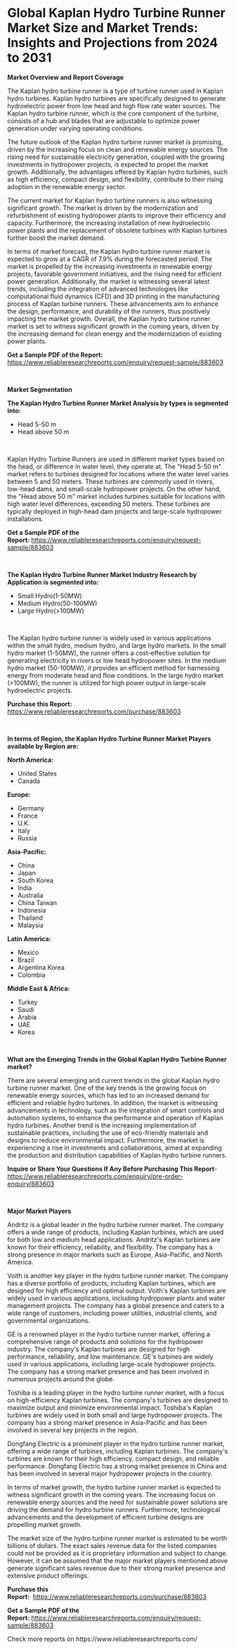 <p><h1>Global Kaplan Hydro Turbine Runner Market Size and Market Trends: Insights and Projections from 2024 to 2031</h1></p><p><strong>Market Overview and Report Coverage</strong></p>
<p><p>The Kaplan hydro turbine runner is a type of turbine runner used in Kaplan hydro turbines. Kaplan hydro turbines are specifically designed to generate hydroelectric power from low head and high flow rate water sources. The Kaplan hydro turbine runner, which is the core component of the turbine, consists of a hub and blades that are adjustable to optimize power generation under varying operating conditions.</p><p>The future outlook of the Kaplan hydro turbine runner market is promising, driven by the increasing focus on clean and renewable energy sources. The rising need for sustainable electricity generation, coupled with the growing investments in hydropower projects, is expected to propel the market growth. Additionally, the advantages offered by Kaplan hydro turbines, such as high efficiency, compact design, and flexibility, contribute to their rising adoption in the renewable energy sector.</p><p>The current market for Kaplan hydro turbine runners is also witnessing significant growth. The market is driven by the modernization and refurbishment of existing hydropower plants to improve their efficiency and capacity. Furthermore, the increasing installation of new hydroelectric power plants and the replacement of obsolete turbines with Kaplan turbines further boost the market demand.</p><p>In terms of market forecast, the Kaplan hydro turbine runner market is expected to grow at a CAGR of 7.9% during the forecasted period. The market is propelled by the increasing investments in renewable energy projects, favorable government initiatives, and the rising need for efficient power generation. Additionally, the market is witnessing several latest trends, including the integration of advanced technologies like computational fluid dynamics (CFD) and 3D printing in the manufacturing process of Kaplan turbine runners. These advancements aim to enhance the design, performance, and durability of the runners, thus positively impacting the market growth. Overall, the Kaplan hydro turbine runner market is set to witness significant growth in the coming years, driven by the increasing demand for clean energy and the modernization of existing power plants.</p></p>
<p><strong>Get a Sample PDF of the Report:</strong> <a href="https://www.reliableresearchreports.com/enquiry/request-sample/883603">https://www.reliableresearchreports.com/enquiry/request-sample/883603</a></p>
<p>&nbsp;</p>
<p><strong>Market Segmentation</strong></p>
<p><strong>The Kaplan Hydro Turbine Runner Market Analysis by types is segmented into:</strong></p>
<p><ul><li>Head 5-50 m</li><li>Head above 50 m</li></ul></p>
<p>&nbsp;</p>
<p><p>Kaplan Hydro Turbine Runners are used in different market types based on the head, or difference in water level, they operate at. The "Head 5-50 m" market refers to turbines designed for locations where the water level varies between 5 and 50 meters. These turbines are commonly used in rivers, low-head dams, and small-scale hydropower projects. On the other hand, the "Head above 50 m" market includes turbines suitable for locations with high water level differences, exceeding 50 meters. These turbines are typically deployed in high-head dam projects and large-scale hydropower installations.</p></p>
<p><strong>Get a Sample PDF of the Report:</strong>&nbsp;<a href="https://www.reliableresearchreports.com/enquiry/request-sample/883603">https://www.reliableresearchreports.com/enquiry/request-sample/883603</a></p>
<p>&nbsp;</p>
<p><strong>The Kaplan Hydro Turbine Runner Market Industry Research by Application is segmented into:</strong></p>
<p><ul><li>Small Hydro(1-50MW)</li><li>Medium Hydro(50-100MW)</li><li>Large Hydro(>100MW)</li></ul></p>
<p>&nbsp;</p>
<p><p>The Kaplan hydro turbine runner is widely used in various applications within the small hydro, medium hydro, and large hydro markets. In the small hydro market (1-50MW), the runner offers a cost-effective solution for generating electricity in rivers or low head hydropower sites. In the medium hydro market (50-100MW), it provides an efficient method for harnessing energy from moderate head and flow conditions. In the large hydro market (>100MW), the runner is utilized for high power output in large-scale hydroelectric projects.</p></p>
<p><strong>Purchase this Report:</strong>&nbsp; <a href="https://www.reliableresearchreports.com/purchase/883603">https://www.reliableresearchreports.com/purchase/883603</a></p>
<p>&nbsp;</p>
<p><strong>In terms of Region, the Kaplan Hydro Turbine Runner Market Players available by Region are:</strong></p>
<p>
    <p> <strong> North America: </strong>
        <ul>
            <li>United States</li>
            <li>Canada</li>
        </ul>
        </p> 
    <p> <strong> Europe: </strong>
        <ul>
            <li>Germany</li>
            <li>France</li>
            <li>U.K.</li>
            <li>Italy</li>
            <li>Russia</li>
        </ul>
        </p> 
    <p> <strong> Asia-Pacific: </strong>
        <ul>
            <li>China</li>
            <li>Japan</li>
            <li>South Korea</li>
            <li>India</li>
            <li>Australia</li>
            <li>China Taiwan</li>
            <li>Indonesia</li>
            <li>Thailand</li>
            <li>Malaysia</li>
        </ul>
        </p> 
    <p> <strong> Latin America: </strong>
        <ul>
            <li>Mexico</li>
            <li>Brazil</li>
            <li>Argentina Korea</li>
            <li>Colombia</li>
        </ul>
        </p> 
    <p> <strong> Middle East & Africa: </strong>
        <ul>
            <li>Turkey</li>
            <li>Saudi</li>
            <li>Arabia</li>
            <li>UAE</li>
            <li>Korea</li>
        </ul>
    </p>
    </p>
<p>&nbsp;</p>
<p><strong>What are the Emerging Trends in the Global Kaplan Hydro Turbine Runner market?</strong></p>
<p><p>There are several emerging and current trends in the global Kaplan hydro turbine runner market. One of the key trends is the growing focus on renewable energy sources, which has led to an increased demand for efficient and reliable hydro turbines. In addition, the market is witnessing advancements in technology, such as the integration of smart controls and automation systems, to enhance the performance and operation of Kaplan hydro turbines. Another trend is the increasing implementation of sustainable practices, including the use of eco-friendly materials and designs to reduce environmental impact. Furthermore, the market is experiencing a rise in investments and collaborations, aimed at expanding the production and distribution capabilities of Kaplan hydro turbine runners.</p></p>
<p><strong>Inquire or Share Your Questions If Any Before Purchasing This Report</strong>- <a href="https://www.reliableresearchreports.com/enquiry/pre-order-enquiry/883603">https://www.reliableresearchreports.com/enquiry/pre-order-enquiry/883603</a></p>
<p>&nbsp;</p>
<p><strong>Major Market Players</strong></p>
<p><p>Andritz is a global leader in the hydro turbine runner market. The company offers a wide range of products, including Kaplan turbines, which are used for both low and medium head applications. Andritz's Kaplan turbines are known for their efficiency, reliability, and flexibility. The company has a strong presence in major markets such as Europe, Asia-Pacific, and North America.</p><p>Voith is another key player in the hydro turbine runner market. The company has a diverse portfolio of products, including Kaplan turbines, which are designed for high efficiency and optimal output. Voith's Kaplan turbines are widely used in various applications, including hydropower plants and water management projects. The company has a global presence and caters to a wide range of customers, including power utilities, industrial clients, and governmental organizations.</p><p>GE is a renowned player in the hydro turbine runner market, offering a comprehensive range of products and solutions for the hydropower industry. The company's Kaplan turbines are designed for high performance, reliability, and low maintenance. GE's turbines are widely used in various applications, including large-scale hydropower projects. The company has a strong market presence and has been involved in numerous projects around the globe.</p><p>Toshiba is a leading player in the hydro turbine runner market, with a focus on high-efficiency Kaplan turbines. The company's turbines are designed to maximize output and minimize environmental impact. Toshiba's Kaplan turbines are widely used in both small and large hydropower projects. The company has a strong market presence in Asia-Pacific and has been involved in several key projects in the region.</p><p>Dongfang Electric is a prominent player in the hydro turbine runner market, offering a wide range of turbines, including Kaplan turbines. The company's turbines are known for their high efficiency, compact design, and reliable performance. Dongfang Electric has a strong market presence in China and has been involved in several major hydropower projects in the country.</p><p>In terms of market growth, the hydro turbine runner market is expected to witness significant growth in the coming years. The increasing focus on renewable energy sources and the need for sustainable power solutions are driving the demand for hydro turbine runners. Furthermore, technological advancements and the development of efficient turbine designs are propelling market growth.</p><p>The market size of the hydro turbine runner market is estimated to be worth billions of dollars. The exact sales revenue data for the listed companies could not be provided as it is proprietary information and subject to change. However, it can be assumed that the major market players mentioned above generate significant sales revenue due to their strong market presence and extensive product offerings.</p></p>
<p><strong>Purchase this Report:</strong>&nbsp;&nbsp;<a href="https://www.reliableresearchreports.com/purchase/883603">https://www.reliableresearchreports.com/purchase/883603</a></p>
<p></p>
<p><strong>Get a Sample PDF of the Report:</strong>&nbsp;<a href="https://www.reliableresearchreports.com/enquiry/request-sample/883603">https://www.reliableresearchreports.com/enquiry/request-sample/883603</a></p>
<p>Check more reports on https://www.reliableresearchreports.com/</p>